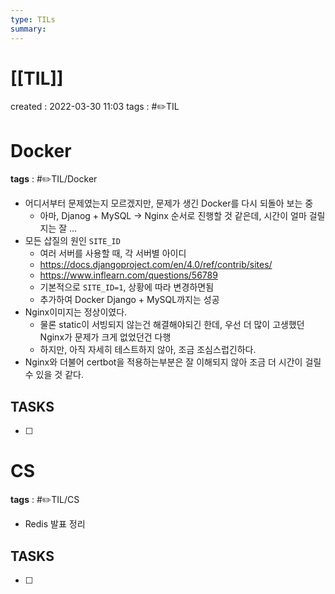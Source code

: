 ```yaml
---
type: TILs
summary: 
---
```


# [[TIL]]
created : 2022-03-30 11:03
tags : #✏️TIL

# Docker
**tags** : #✏️TIL/Docker 
- 어디서부터 문제였는지 모르겠지만, 문제가 생긴 Docker를 다시 되돌아 보는 중
	- 아마, Djanog + MySQL → Nginx 순서로 진행할 것 같은데, 시간이 얼마 걸릴지는 잘 …
- 모든 삽질의 원인 `SITE_ID`
	- 여러 서버를 사용할 때, 각 서버별 아이디
	- https://docs.djangoproject.com/en/4.0/ref/contrib/sites/
	- https://www.inflearn.com/questions/56789
	- 기본적으로 `SITE_ID=1`, 상황에 따라 변경하면됨
	- 추가하여 Docker Django + MySQL까지는 성공
- Nginx이미지는 정상이였다.
	- 물론 static이 서빙되지 않는건 해결해야되긴 한데, 우선 더 많이 고생했던 Nginx가 문제가 크게 없었던건 다행
	- 하지만, 아직 자세히 테스트하지 않아, 조금 조심스럽긴하다.
- Nginx와 더불어 certbot을 적용하는부분은 잘 이해되지 않아 조금 더 시간이 걸릴 수 있을 것 같다.

## TASKS
- [ ] 

# CS
**tags** : #✏️TIL/CS
- Redis 발표 정리

## TASKS
- [ ] 

